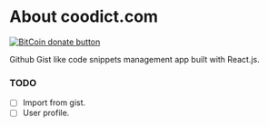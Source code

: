 # About coodict.com

<!-- BADGES/ -->

[![BitCoin donate button](https://img.shields.io/badge/bitcoin-donate-yellow.svg)](https://www.coinbase.com/rainyear)

<!-- /BADGES -->

Github Gist like code snippets management app built with React.js.

### TODO

- [ ] Import from gist.
- [ ] User profile.
